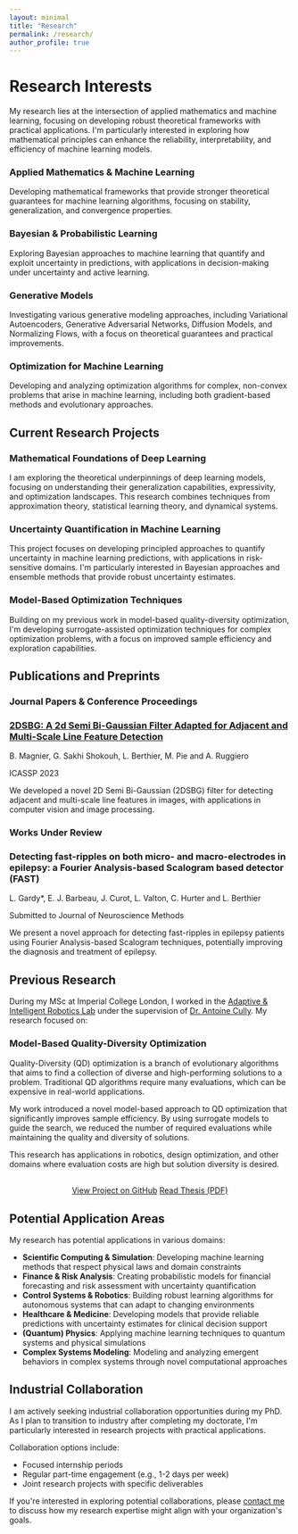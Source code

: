 ```yaml
---
layout: minimal
title: "Research"
permalink: /research/
author_profile: true
---
```


# Research Interests

My research lies at the intersection of applied mathematics and machine learning, focusing on developing robust theoretical frameworks with practical applications. I'm particularly interested in exploring how mathematical principles can enhance the reliability, interpretability, and efficiency of machine learning models.

<div class="research-areas">
  <div class="research-area">
    <h3>Applied Mathematics & Machine Learning</h3>
    <p>Developing mathematical frameworks that provide stronger theoretical guarantees for machine learning algorithms, focusing on stability, generalization, and convergence properties.</p>
  </div>
  
  <div class="research-area">
    <h3>Bayesian & Probabilistic Learning</h3>
    <p>Exploring Bayesian approaches to machine learning that quantify and exploit uncertainty in predictions, with applications in decision-making under uncertainty and active learning.</p>
  </div>
  
  <div class="research-area">
    <h3>Generative Models</h3>
    <p>Investigating various generative modeling approaches, including Variational Autoencoders, Generative Adversarial Networks, Diffusion Models, and Normalizing Flows, with a focus on theoretical guarantees and practical improvements.</p>
  </div>
  
  <div class="research-area">
    <h3>Optimization for Machine Learning</h3>
    <p>Developing and analyzing optimization algorithms for complex, non-convex problems that arise in machine learning, including both gradient-based methods and evolutionary approaches.</p>
  </div>
</div>

## Current Research Projects

### Mathematical Foundations of Deep Learning
I am exploring the theoretical underpinnings of deep learning models, focusing on understanding their generalization capabilities, expressivity, and optimization landscapes. This research combines techniques from approximation theory, statistical learning theory, and dynamical systems.

### Uncertainty Quantification in Machine Learning
This project focuses on developing principled approaches to quantify uncertainty in machine learning predictions, with applications in risk-sensitive domains. I'm particularly interested in Bayesian approaches and ensemble methods that provide robust uncertainty estimates.

### Model-Based Optimization Techniques
Building on my previous work in model-based quality-diversity optimization, I'm developing surrogate-assisted optimization techniques for complex optimization problems, with a focus on improved sample efficiency and exploration capabilities.

## Publications and Preprints

### Journal Papers & Conference Proceedings

<div class="pub-grid">
  <div class="pub-card">
    <h3 class="pub-card-title"><a href="https://ieeexplore.ieee.org/abstract/document/10095570">2DSBG: A 2d Semi Bi-Gaussian Filter Adapted for Adjacent and Multi-Scale Line Feature Detection</a></h3>
    <p class="pub-card-authors">B. Magnier, G. Sakhi Shokouh, L. Berthier, M. Pie and A. Ruggiero</p>
    <p class="pub-card-journal">ICASSP 2023</p>
    <p>We developed a novel 2D Semi Bi-Gaussian (2DSBG) filter for detecting adjacent and multi-scale line features in images, with applications in computer vision and image processing.</p>
  </div>
</div>

### Works Under Review

<div class="pub-grid">
  <div class="pub-card">
    <h3 class="pub-card-title">Detecting fast-ripples on both micro- and macro-electrodes in epilepsy: a Fourier Analysis-based Scalogram based detector (FAST)</h3>
    <p class="pub-card-authors">L. Gardy*, E. J. Barbeau, J. Curot, L. Valton, C. Hurter and L. Berthier</p>
    <p class="pub-card-journal">Submitted to Journal of Neuroscience Methods</p>
    <p>We present a novel approach for detecting fast-ripples in epilepsy patients using Fourier Analysis-based Scalogram techniques, potentially improving the diagnosis and treatment of epilepsy.</p>
  </div>
</div>

## Previous Research

During my MSc at Imperial College London, I worked in the [Adaptive & Intelligent Robotics Lab](https://www.imperial.ac.uk/adaptive-intelligent-robotics/) under the supervision of [Dr. Antoine Cully](https://www.imperial.ac.uk/people/a.cully). My research focused on:

### Model-Based Quality-Diversity Optimization

Quality-Diversity (QD) optimization is a branch of evolutionary algorithms that aims to find a collection of diverse and high-performing solutions to a problem. Traditional QD algorithms require many evaluations, which can be expensive in real-world applications.

<div class="research-highlight">
  <p>My work introduced a novel model-based approach to QD optimization that significantly improves sample efficiency. By using surrogate models to guide the search, we reduced the number of required evaluations while maintaining the quality and diversity of solutions.</p>
  
  <p>This research has applications in robotics, design optimization, and other domains where evaluation costs are high but solution diversity is desired.</p>
</div>

<div style="text-align: center; margin: 30px 0;">
  <a href="https://github.com/LouisTier/Model-Based_Quality-Diversity" class="btn btn-primary">View Project on GitHub</a>
  <a href="/files/pdf/IRP_LouisBERTHIER.pdf" class="btn btn-secondary">Read Thesis (PDF)</a>
</div>

## Potential Application Areas

My research has potential applications in various domains:

- **Scientific Computing & Simulation**: Developing machine learning methods that respect physical laws and domain constraints
- **Finance & Risk Analysis**: Creating probabilistic models for financial forecasting and risk assessment with uncertainty quantification
- **Control Systems & Robotics**: Building robust learning algorithms for autonomous systems that can adapt to changing environments
- **Healthcare & Medicine**: Developing models that provide reliable predictions with uncertainty estimates for clinical decision support
- **(Quantum) Physics**: Applying machine learning techniques to quantum systems and physical simulations
- **Complex Systems Modeling**: Modeling and analyzing emergent behaviors in complex systems through novel computational approaches

## Industrial Collaboration

I am actively seeking industrial collaboration opportunities during my PhD. As I plan to transition to industry after completing my doctorate, I'm particularly interested in research projects with practical applications.

Collaboration options include:
- Focused internship periods
- Regular part-time engagement (e.g., 1-2 days per week)
- Joint research projects with specific deliverables

If you're interested in exploring potential collaborations, please [contact me](/cv/) to discuss how my research expertise might align with your organization's goals. 